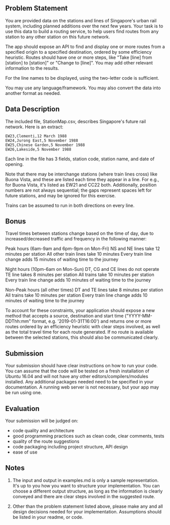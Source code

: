 ## Problem Statement


You are provided data on the stations and lines of Singapore's urban rail system, including planned additions over the next few years. Your task is to use this data to build a routing service, to help users find routes from any station to any other station on this future network.


The app should expose an API to find and display one or more routes from a specified origin to a specified destination, ordered by some efficiency heuristic. Routes should have one or more steps, like "Take [line] from [station] to [station]" or "Change to [line]". You may add other relevant information to the results.


For the line names to be displayed, using the two-letter code is sufficient.


You may use any language/framework. You may also convert the data into another format as needed.


## Data Description


The included file, StationMap.csv, describes Singapore's future rail network. Here is an extract:


```
EW23,Clementi,12 March 1988
EW24,Jurong East,5 November 1988
EW25,Chinese Garden,5 November 1988
EW26,Lakeside,5 November 1988
```


Each line in the file has 3 fields, station code, station name, and date of opening.


Note that there may be interchange stations (where train lines cross) like Buona Vista, and these are listed each time they appear in a line. For e.g., for Buona Vista, it's listed as EW21 and CC22 both. Additionally, position numbers are not always sequential; the gaps represent spaces left for future stations, and may be ignored for this exercise.


Trains can be assumed to run in both directions on every line.


## Bonus


Travel times between stations change based on the time of day, due to increased/decreased traffic and frequency in the following manner:


Peak hours (6am-9am and 6pm-9pm on Mon-Fri)
	NS and NE lines take 12 minutes per station
	All other train lines take 10 minutes
	Every train line change adds 15 minutes of waiting time to the journey


Night hours (10pm-6am on Mon-Sun)
	DT, CG and CE lines do not operate
	TE line takes 8 minutes per station
	All trains take 10 minutes per station
	Every train line change adds 10 minutes of waiting time to the journey


Non-Peak hours (all other times)
	DT and TE lines take 8 minutes per station
	All trains take 10 minutes per station
	Every train line change adds 10 minutes of waiting time to the journey


To account for these constraints, your application should expose a new method that accepts a source, destination and start time ("YYYY-MM-DDThh:mm" format, e.g. '2019-01-31T16:00') and returns one or more routes ordered by an efficiency heuristic with clear steps involved, as well as the total travel time for each route generated. If no route is available between the selected stations, this should also be communicated clearly.


## Submission


Your submission should have clear instructions on how to run your code. You can assume that the code will be tested on a fresh installation of Ubuntu 16.04 and will not have any other editors/compilers/modules installed. Any additional packages needed need to be specified in your documentation. A running web server is not necessary, but your app may be run using one.


## Evaluation


Your submission will be judged on:
- code quality and architecture
- good programming practices such as clean code, clear comments, tests
- quality of the route suggestions
- code packaging including project structure, API design
- ease of use


## Notes


1. The input and output in examples.md is only a sample representation. It's up to you how you want to structure your implementation. You can choose a different output structure, as long as the information is clearly conveyed and there are clear steps involved in the suggested route.


2. Other than the problem statement listed above, please make any and all design decisions needed for your implementation. Assumptions should be listed in your readme, or code.
<!--stackedit_data:
eyJoaXN0b3J5IjpbMTkwNTIwMzY2MF19
-->
